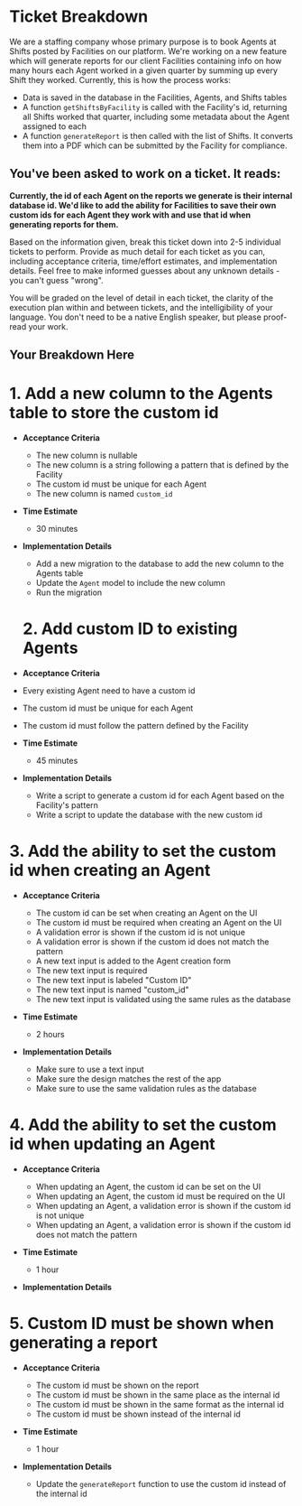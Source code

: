 # Ticket Breakdown

We are a staffing company whose primary purpose is to book Agents at Shifts posted by Facilities on our platform. We're working on a new feature which will generate reports for our client Facilities containing info on how many hours each Agent worked in a given quarter by summing up every Shift they worked. Currently, this is how the process works:

- Data is saved in the database in the Facilities, Agents, and Shifts tables
- A function `getShiftsByFacility` is called with the Facility's id, returning all Shifts worked that quarter, including some metadata about the Agent assigned to each
- A function `generateReport` is then called with the list of Shifts. It converts them into a PDF which can be submitted by the Facility for compliance.

## You've been asked to work on a ticket. It reads:

**Currently, the id of each Agent on the reports we generate is their internal database id. We'd like to add the ability for Facilities to save their own custom ids for each Agent they work with and use that id when generating reports for them.**

Based on the information given, break this ticket down into 2-5 individual tickets to perform. Provide as much detail for each ticket as you can, including acceptance criteria, time/effort estimates, and implementation details. Feel free to make informed guesses about any unknown details - you can't guess "wrong".

You will be graded on the level of detail in each ticket, the clarity of the execution plan within and between tickets, and the intelligibility of your language. You don't need to be a native English speaker, but please proof-read your work.

## Your Breakdown Here

# 1. Add a new column to the Agents table to store the custom id

- **Acceptance Criteria**
  - The new column is nullable
  - The new column is a string following a pattern that is defined by the Facility
  - The custom id must be unique for each Agent
  - The new column is named `custom_id`
- **Time Estimate**
  - 30 minutes
- **Implementation Details**

  - Add a new migration to the database to add the new column to the Agents table
  - Update the `Agent` model to include the new column
  - Run the migration

  # 2. Add custom ID to existing Agents

- **Acceptance Criteria**
- Every existing Agent need to have a custom id
- The custom id must be unique for each Agent
- The custom id must follow the pattern defined by the Facility
- **Time Estimate**
  - 45 minutes
- **Implementation Details**
  - Write a script to generate a custom id for each Agent based on the Facility's pattern
  - Write a script to update the database with the new custom id

# 3. Add the ability to set the custom id when creating an Agent

- **Acceptance Criteria**
  - The custom id can be set when creating an Agent on the UI
  - The custom id must be required when creating an Agent on the UI
  - A validation error is shown if the custom id is not unique
  - A validation error is shown if the custom id does not match the pattern
  - A new text input is added to the Agent creation form
  - The new text input is required
  - The new text input is labeled "Custom ID"
  - The new text input is named "custom_id"
  - The new text input is validated using the same rules as the database
- **Time Estimate**

  - 2 hours

- **Implementation Details**
  - Make sure to use a text input
  - Make sure the design matches the rest of the app
  - Make sure to use the same validation rules as the database

# 4. Add the ability to set the custom id when updating an Agent

- **Acceptance Criteria**

  - When updating an Agent, the custom id can be set on the UI
  - When updating an Agent, the custom id must be required on the UI
  - When updating an Agent, a validation error is shown if the custom id is not unique
  - When updating an Agent, a validation error is shown if the custom id does not match the pattern

- **Time Estimate**
  - 1 hour
- **Implementation Details**

# 5. Custom ID must be shown when generating a report

- **Acceptance Criteria**

  - The custom id must be shown on the report
  - The custom id must be shown in the same place as the internal id
  - The custom id must be shown in the same format as the internal id
  - The custom id must be shown instead of the internal id

- **Time Estimate**
  - 1 hour
- **Implementation Details**
  - Update the `generateReport` function to use the custom id instead of the internal id
